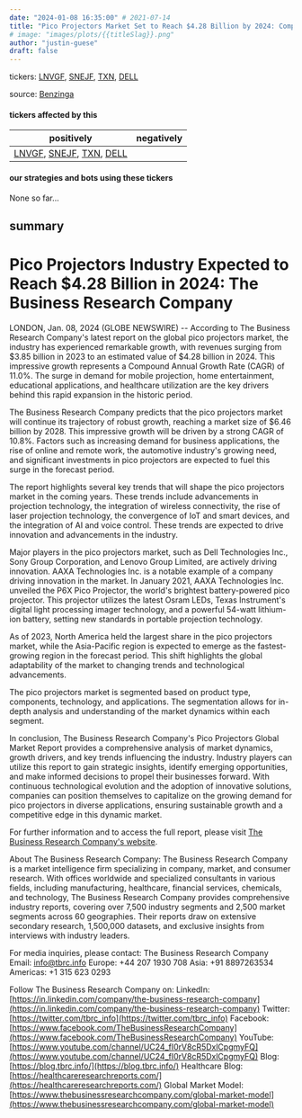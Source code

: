 ```yaml
---
date: "2024-01-08 16:35:00" # 2021-07-14
title: "Pico Projectors Market Set to Reach $4.28 Billion by 2024: Comprehensive Analysis and Growth Forecast"
# image: "images/plots/{{titleSlag}}.png"
author: "justin-guese"
draft: false
---
```

tickers: <a href='https://finance.yahoo.com/quote/LNVGF' target='_blank'>LNVGF</a>, <a href='https://finance.yahoo.com/quote/SNEJF' target='_blank'>SNEJF</a>, <a href='https://finance.yahoo.com/quote/TXN' target='_blank'>TXN</a>, <a href='https://finance.yahoo.com/quote/DELL' target='_blank'>DELL</a> 

source: <a href='https://www.globenewswire.com/news-release/2024/01/08/2805669/0/en/Pico-Projectors-Market-Analysis-2024-2033-Expected-Growth-Rate-Major-Drivers-And-Leading-Regions-As-Per-The-Business-Research-Company-s-Pico-Projectors-Global-Market-Report-2024.html' target='_blank'>Benzinga</a>

#### tickers affected by this

| positively | negatively |
|------------|------------
| <a href='https://finance.yahoo.com/quote/LNVGF' target='_blank'>LNVGF</a>, <a href='https://finance.yahoo.com/quote/SNEJF' target='_blank'>SNEJF</a>, <a href='https://finance.yahoo.com/quote/TXN' target='_blank'>TXN</a>, <a href='https://finance.yahoo.com/quote/DELL' target='_blank'>DELL</a> |  |

#### our strategies and bots using these tickers

None so far...

## summary

# Pico Projectors Industry Expected to Reach $4.28 Billion in 2024: The Business Research Company

LONDON, Jan. 08, 2024 (GLOBE NEWSWIRE) -- According to The Business Research Company's latest report on the global pico projectors market, the industry has experienced remarkable growth, with revenues surging from $3.85 billion in 2023 to an estimated value of $4.28 billion in 2024. This impressive growth represents a Compound Annual Growth Rate (CAGR) of 11.0%. The surge in demand for mobile projection, home entertainment, educational applications, and healthcare utilization are the key drivers behind this rapid expansion in the historic period.

The Business Research Company predicts that the pico projectors market will continue its trajectory of robust growth, reaching a market size of $6.46 billion by 2028. This impressive growth will be driven by a strong CAGR of 10.8%. Factors such as increasing demand for business applications, the rise of online and remote work, the automotive industry's growing need, and significant investments in pico projectors are expected to fuel this surge in the forecast period.

The report highlights several key trends that will shape the pico projectors market in the coming years. These trends include advancements in projection technology, the integration of wireless connectivity, the rise of laser projection technology, the convergence of IoT and smart devices, and the integration of AI and voice control. These trends are expected to drive innovation and advancements in the industry.

Major players in the pico projectors market, such as Dell Technologies Inc., Sony Group Corporation, and Lenovo Group Limited, are actively driving innovation. AAXA Technologies Inc. is a notable example of a company driving innovation in the market. In January 2021, AAXA Technologies Inc. unveiled the P6X Pico Projector, the world's brightest battery-powered pico projector. This projector utilizes the latest Osram LEDs, Texas Instrument's digital light processing imager technology, and a powerful 54-watt lithium-ion battery, setting new standards in portable projection technology.

As of 2023, North America held the largest share in the pico projectors market, while the Asia-Pacific region is expected to emerge as the fastest-growing region in the forecast period. This shift highlights the global adaptability of the market to changing trends and technological advancements.

The pico projectors market is segmented based on product type, components, technology, and applications. The segmentation allows for in-depth analysis and understanding of the market dynamics within each segment.

In conclusion, The Business Research Company's Pico Projectors Global Market Report provides a comprehensive analysis of market dynamics, growth drivers, and key trends influencing the industry. Industry players can utilize this report to gain strategic insights, identify emerging opportunities, and make informed decisions to propel their businesses forward. With continuous technological evolution and the adoption of innovative solutions, companies can position themselves to capitalize on the growing demand for pico projectors in diverse applications, ensuring sustainable growth and a competitive edge in this dynamic market.

For further information and to access the full report, please visit [The Business Research Company's website](https://www.thebusinessresearchcompany.com/report/pico-projectors-global-market-report).

About The Business Research Company:
The Business Research Company is a market intelligence firm specializing in company, market, and consumer research. With offices worldwide and specialized consultants in various fields, including manufacturing, healthcare, financial services, chemicals, and technology, The Business Research Company provides comprehensive industry reports, covering over 7,500 industry segments and 2,500 market segments across 60 geographies. Their reports draw on extensive secondary research, 1,500,000 datasets, and exclusive insights from interviews with industry leaders.

For media inquiries, please contact:
The Business Research Company
Email: info@tbrc.info
Europe: +44 207 1930 708
Asia: +91 8897263534
Americas: +1 315 623 0293

Follow The Business Research Company on:
LinkedIn: [https://in.linkedin.com/company/the-business-research-company](https://in.linkedin.com/company/the-business-research-company)
Twitter: [https://twitter.com/tbrc_info](https://twitter.com/tbrc_info)
Facebook: [https://www.facebook.com/TheBusinessResearchCompany](https://www.facebook.com/TheBusinessResearchCompany)
YouTube: [https://www.youtube.com/channel/UC24_fI0rV8cR5DxlCpgmyFQ](https://www.youtube.com/channel/UC24_fI0rV8cR5DxlCpgmyFQ)
Blog: [https://blog.tbrc.info/](https://blog.tbrc.info/)
Healthcare Blog: [https://healthcareresearchreports.com/](https://healthcareresearchreports.com/)
Global Market Model: [https://www.thebusinessresearchcompany.com/global-market-model](https://www.thebusinessresearchcompany.com/global-market-model)